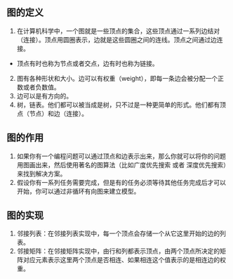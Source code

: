 ## 图的定义

1. 在计算机科学中，一个图就是一些顶点的集合，这些顶点通过一系列边结对（连接）。顶点用圆圈表示，边就是这些圆圈之间的连线。顶点之间通过边连接。
  * 顶点有时也称为节点或者交点，边有时也称为链接。
2. 图有各种形状和大小。边可以有权重（weight），即每一条边会被分配一个正数或者负数值。
3. 边可以是有方向的。
4. 树，链表。他们都可以被当成是树，只不过是一种更简单的形式。他们都有顶点（节点）和边（连接）。

## 图的作用

1. 如果你有一个编程问题可以通过顶点和边表示出来，那么你就可以将你的问题用图画出来，然后使用著名的图算法（比如广度优先搜索 或者 深度优先搜索）来找到解决方案。
2. 假设你有一系列任务需要完成，但是有的任务必须等待其他任务完成后才可以开始，你可以通过非循环有向图来建立模型。

## 图的实现

1. 邻接列表：在邻接列表实现中，每一个顶点会存储一个从它这里开始的边的列表。
2. 邻接矩阵：在邻接矩阵实现中，由行和列都表示顶点，由两个顶点所决定的矩阵对应元素表示这里两个顶点是否相连、如果相连这个值表示的是相连边的权重。
